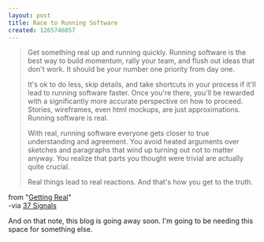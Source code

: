 ```yaml
--- 
layout: post
title: Race to Running Software
created: 1265746057
---
```

<blockquote>Get something real up and running quickly.  Running software is the best way to build momentum, rally your team, and flush out ideas that don't work. It should be your number one priority from day one.

It's ok to do less, skip details, and take shortcuts in your process if it'll lead to running software faster. Once you're there, you'll be rewarded with a significantly more accurate perspective on how to proceed. Stories, wireframes, even html mockups, are just approximations. Running software is real.

With real, running software everyone gets closer to true understanding and agreement. You avoid heated arguments over sketches and paragraphs that wind up turning out not to matter anyway. You realize that parts you thought were trivial are actually quite crucial.

Real things lead to real reactions. And that's how you get to the truth.
</blockquote>

from "<a href="http://gettingreal.37signals.com/ch06_Race_to_Running_Software.php">Getting Real</a>"<br />
-via <a href="http://www.37signals.com/">37 Signals</a>
<br />

<p>And on that note, this blog is going away soon.  I'm going to be needing this space for something else.</p>
